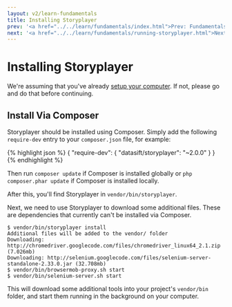```yaml
---
layout: v2/learn-fundamentals
title: Installing Storyplayer
prev: '<a href="../../learn/fundamentals/index.html">Prev: Fundamentals Of Storyplayer</a>'
next: '<a href="../../learn/fundamentals/running-storyplayer.html">Next: Running Storyplayer</a>'
---
```


# Installing Storyplayer

We're assuming that you've already [setup your computer](../getting-setup/index.html). If not, please go and do that before continuing.

## Install Via Composer

Storyplayer should be installed using Composer. Simply add the following `require-dev` entry to your `composer.json` file, for example:

{% highlight json %}
{
    "require-dev": {
        "datasift/storyplayer": "~2.0.0"
    }
}
{% endhighlight %}

Then run `composer update` if Composer is installed globally or `php composer.phar update` if Composer is installed locally.

After this, you'll find Storyplayer in `vendor/bin/storyplayer`.

Next, we need to use Storyplayer to download some additional files. These are dependencies that currently can't be installed via Composer.

    $ vendor/bin/storyplayer install
    Additional files will be added to the vendor/ folder
    Downloading: http://chromedriver.googlecode.com/files/chromedriver_linux64_2.1.zip (7.026mb)
    Downloading: http://selenium.googlecode.com/files/selenium-server-standalone-2.33.0.jar (32.708mb)
    $ vendor/bin/browsermob-proxy.sh start
    $ vendor/bin/selenium-server.sh start

This will download some additional tools into your project's `vendor/bin` folder, and start them running in the background on your computer.
